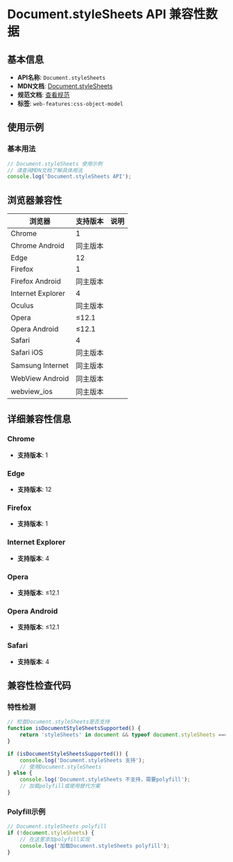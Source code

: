 # Document.styleSheets API 兼容性数据

## 基本信息

- **API名称**: `Document.styleSheets`
- **MDN文档**: [Document.styleSheets](https://developer.mozilla.org/docs/Web/API/Document/styleSheets)
- **规范文档**: [查看规范](https://drafts.csswg.org/cssom/#dom-documentorshadowroot-stylesheets)
- **标签**: `web-features:css-object-model`

## 使用示例

### 基本用法

```javascript
// Document.styleSheets 使用示例
// 请查阅MDN文档了解具体用法
console.log('Document.styleSheets API');
```

## 浏览器兼容性

| 浏览器 | 支持版本 | 说明 |
|--------|----------|------|
| Chrome | 1 |  |
| Chrome Android | 同主版本 |  |
| Edge | 12 |  |
| Firefox | 1 |  |
| Firefox Android | 同主版本 |  |
| Internet Explorer | 4 |  |
| Oculus | 同主版本 |  |
| Opera | ≤12.1 |  |
| Opera Android | ≤12.1 |  |
| Safari | 4 |  |
| Safari iOS | 同主版本 |  |
| Samsung Internet | 同主版本 |  |
| WebView Android | 同主版本 |  |
| webview_ios | 同主版本 |  |

## 详细兼容性信息

### Chrome

- **支持版本**: 1

### Edge

- **支持版本**: 12

### Firefox

- **支持版本**: 1

### Internet Explorer

- **支持版本**: 4

### Opera

- **支持版本**: ≤12.1

### Opera Android

- **支持版本**: ≤12.1

### Safari

- **支持版本**: 4

## 兼容性检查代码

### 特性检测

```javascript
// 检查Document.styleSheets是否支持
function isDocumentStyleSheetsSupported() {
    return 'styleSheets' in document && typeof document.styleSheets === 'function';
}

if (isDocumentStyleSheetsSupported()) {
    console.log('Document.styleSheets 支持');
    // 使用Document.styleSheets
} else {
    console.log('Document.styleSheets 不支持，需要polyfill');
    // 加载polyfill或使用替代方案
}
```

### Polyfill示例

```javascript
// Document.styleSheets polyfill
if (!document.styleSheets) {
    // 在这里添加polyfill实现
    console.log('加载Document.styleSheets polyfill');
}
```

